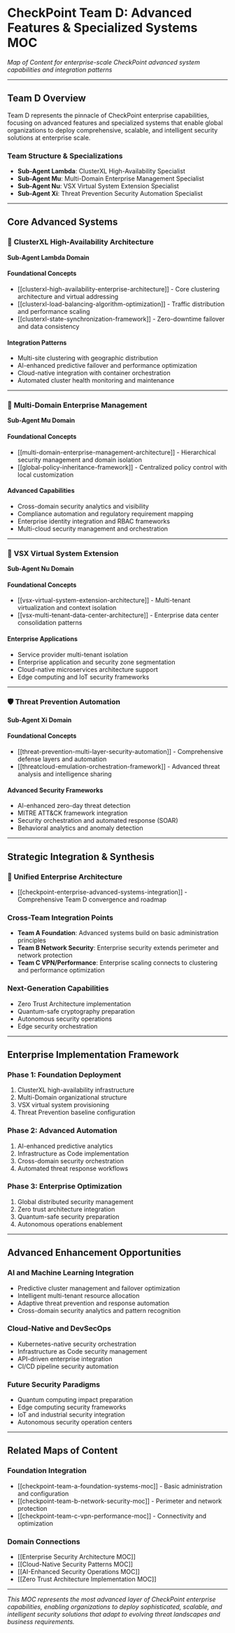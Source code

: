 # CheckPoint Team D: Advanced Features & Specialized Systems MOC

*Map of Content for enterprise-scale CheckPoint advanced system capabilities and integration patterns*

---

## Team D Overview

Team D represents the pinnacle of CheckPoint enterprise capabilities, focusing on advanced features and specialized systems that enable global organizations to deploy comprehensive, scalable, and intelligent security solutions at enterprise scale.

### **Team Structure & Specializations**
- **Sub-Agent Lambda**: ClusterXL High-Availability Specialist
- **Sub-Agent Mu**: Multi-Domain Enterprise Management Specialist  
- **Sub-Agent Nu**: VSX Virtual System Extension Specialist
- **Sub-Agent Xi**: Threat Prevention Security Automation Specialist

---

## Core Advanced Systems

### 🔄 **ClusterXL High-Availability Architecture**
**Sub-Agent Lambda Domain**

#### **Foundational Concepts**
- [[clusterxl-high-availability-enterprise-architecture]] - Core clustering architecture and virtual addressing
- [[clusterxl-load-balancing-algorithm-optimization]] - Traffic distribution and performance scaling
- [[clusterxl-state-synchronization-framework]] - Zero-downtime failover and data consistency

#### **Integration Patterns**
- Multi-site clustering with geographic distribution
- AI-enhanced predictive failover and performance optimization
- Cloud-native integration with container orchestration
- Automated cluster health monitoring and maintenance

---

### 🏢 **Multi-Domain Enterprise Management**
**Sub-Agent Mu Domain**

#### **Foundational Concepts**
- [[multi-domain-enterprise-management-architecture]] - Hierarchical security management and domain isolation
- [[global-policy-inheritance-framework]] - Centralized policy control with local customization

#### **Advanced Capabilities**
- Cross-domain security analytics and visibility
- Compliance automation and regulatory requirement mapping
- Enterprise identity integration and RBAC frameworks
- Multi-cloud security management and orchestration

---

### 🔀 **VSX Virtual System Extension**
**Sub-Agent Nu Domain**

#### **Foundational Concepts**
- [[vsx-virtual-system-extension-architecture]] - Multi-tenant virtualization and context isolation
- [[vsx-multi-tenant-data-center-architecture]] - Enterprise data center consolidation patterns

#### **Enterprise Applications**
- Service provider multi-tenant isolation
- Enterprise application and security zone segmentation
- Cloud-native microservices architecture support
- Edge computing and IoT security frameworks

---

### 🛡️ **Threat Prevention Automation**
**Sub-Agent Xi Domain**

#### **Foundational Concepts**
- [[threat-prevention-multi-layer-security-automation]] - Comprehensive defense layers and automation
- [[threatcloud-emulation-orchestration-framework]] - Advanced threat analysis and intelligence sharing

#### **Advanced Security Frameworks**
- AI-enhanced zero-day threat detection
- MITRE ATT&CK framework integration
- Security orchestration and automated response (SOAR)
- Behavioral analytics and anomaly detection

---

## Strategic Integration & Synthesis

### 🎯 **Unified Enterprise Architecture**
- [[checkpoint-enterprise-advanced-systems-integration]] - Comprehensive Team D convergence and roadmap

### **Cross-Team Integration Points**
- **Team A Foundation**: Advanced systems build on basic administration principles
- **Team B Network Security**: Enterprise security extends perimeter and network protection
- **Team C VPN/Performance**: Enterprise scaling connects to clustering and performance optimization

### **Next-Generation Capabilities**
- Zero Trust Architecture implementation
- Quantum-safe cryptography preparation  
- Autonomous security operations
- Edge security orchestration

---

## Enterprise Implementation Framework

### **Phase 1: Foundation Deployment**
1. ClusterXL high-availability infrastructure
2. Multi-Domain organizational structure
3. VSX virtual system provisioning
4. Threat Prevention baseline configuration

### **Phase 2: Advanced Automation**
1. AI-enhanced predictive analytics
2. Infrastructure as Code implementation
3. Cross-domain security orchestration
4. Automated threat response workflows

### **Phase 3: Enterprise Optimization**
1. Global distributed security management
2. Zero trust architecture integration
3. Quantum-safe security preparation
4. Autonomous operations enablement

---

## Advanced Enhancement Opportunities

### **AI and Machine Learning Integration**
- Predictive cluster management and failover optimization
- Intelligent multi-tenant resource allocation
- Adaptive threat prevention and response automation
- Cross-domain security analytics and pattern recognition

### **Cloud-Native and DevSecOps**
- Kubernetes-native security orchestration
- Infrastructure as Code security management
- API-driven enterprise integration
- CI/CD pipeline security automation

### **Future Security Paradigms**
- Quantum computing impact preparation
- Edge computing security frameworks
- IoT and industrial security integration
- Autonomous security operation centers

---

## Related Maps of Content

### **Foundation Integration**
- [[checkpoint-team-a-foundation-systems-moc]] - Basic administration and configuration
- [[checkpoint-team-b-network-security-moc]] - Perimeter and network protection
- [[checkpoint-team-c-vpn-performance-moc]] - Connectivity and optimization

### **Domain Connections**
- [[Enterprise Security Architecture MOC]]
- [[Cloud-Native Security Patterns MOC]]
- [[AI-Enhanced Security Operations MOC]]
- [[Zero Trust Architecture Implementation MOC]]

---

*This MOC represents the most advanced layer of CheckPoint enterprise capabilities, enabling organizations to deploy sophisticated, scalable, and intelligent security solutions that adapt to evolving threat landscapes and business requirements.*